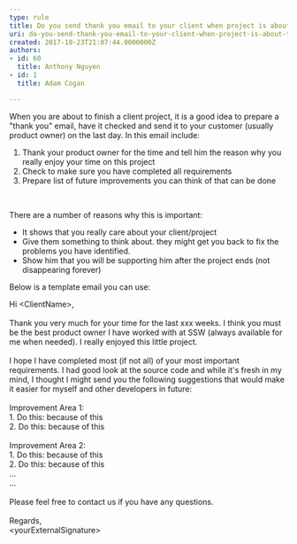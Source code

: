 ```yaml
---
type: rule
title: Do you send thank you email to your client when project is about to end?
uri: do-you-send-thank-you-email-to-your-client-when-project-is-about-to-end
created: 2017-10-23T21:07:44.0000000Z
authors:
- id: 60
  title: Anthony Nguyen
- id: 1
  title: Adam Cogan

---
```




<span class='intro'> <p class="ssw15-rteElement-P">When you are about to finish a client project, it is a good idea to prepare a &quot;thank you&quot; email, have it checked and send it to your customer (usually product owner) on the last day. In this email include&#58;<br></p> </span>

<p></p><ol><li>Thank your product owner for the time and tell him the reason why you really enjoy your time on this project&#160;<br></li><li>Check to make sure you have completed all requirements<br></li><li>Prepare list of future improvements you can think of that can be done&#160;<br></li></ol><div><br></div><p>There are a number of reasons why this is important&#58;</p><ul><li>It shows that you really care about your client/project<br></li><li>Give them something to think about. they might get you back to fix the problems you have identified.<br></li><li>Show him that you will be supporting him after the project ends (not disappearing forever)<br></li></ul><p>Below is a template email you can use&#58;​<br></p><p class="ssw15-rteElement-GreyBox">Hi &lt;ClientName&gt;,&#160;<br><br>Thank you very much for your time for the last xxx weeks. I think you must be the best product owner I have worked with at SSW (always available for me when needed). I really enjoyed this little project.<br><br>I hope I have completed most (if not all) of your most important requirements. I had good look at the source code and while it's fresh in my mind, I thought I might send you the following suggestions that would make it easier for myself and other developers in future&#58;<br><br>Improvement Area 1&#58;<br>1. Do this&#58; because of this<br>2. Do this&#58; because of this<br><br>Improvement Area 2&#58;<br>1. Do this&#58; because of this<br>2. Do this&#58; because of this<br>...<br>...<br><br>Please feel free to contact us if you have any questions.<br><br>Regards,<br>&lt;yourExternalSignature&gt;<br></p><p><br></p>


